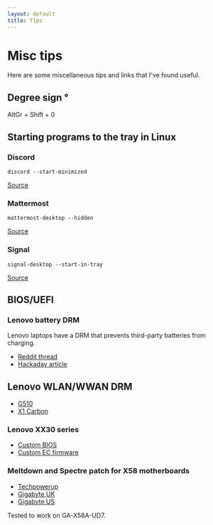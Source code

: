 ```yaml
---
layout: default
title: Tips
---
```


# Misc tips
Here are some miscellaneous tips and links that I've found useful.

## Degree sign °
AltGr + Shift + 0

## Starting programs to the tray in Linux
### Discord
```
discord --start-minimized
```
[Source](https://www.reddit.com/r/linux/comments/dmx7yc/solved_linux_how_can_i_start_discord_on_login/)

### Mattermost
```
mattermost-desktop --hidden
```
[Source](https://forum.mattermost.com/t/solved-linux-mattermost-desktop-start-minimized-from-command-line/6321/4)

### Signal
```
signal-desktop --start-in-tray
```
[Source](https://www.reddit.com/r/signal/comments/i0m66t/signal_desktop_app_has_no_minimized_to_system/)

## BIOS/UEFI

### Lenovo battery DRM
Lenovo laptops have a DRM that prevents third-party batteries from charging.
- [Reddit thread](https://www.reddit.com/r/Lenovo/comments/dcnpzg/the_battery_installed_is_not_supported_by_this/)
- [Hackaday article](https://hackaday.com/2016/02/11/unlocking-thinkpad-batteries/)

## Lenovo WLAN/WWAN DRM
- [G510](https://medium.com/@p0358/removing-wlan-wwan-bios-whitelist-on-a-lenovo-laptop-to-use-a-custom-wi-fi-card-f6033a5a5e5a)
- [X1 Carbon](https://www.reddit.com/r/thinkpad/comments/8813ub/x1_carbon_whitelist/?utm_source=share&utm_medium=web2x&context=3)

### Lenovo XX30 series
- [Custom BIOS](https://github.com/n4ru/1vyrain)
- [Custom EC firmware](https://github.com/hamishcoleman/thinkpad-ec)

### Meltdown and Spectre patch for X58 motherboards
- [Techpowerup](https://www.techpowerup.com/forums/threads/meltdown-and-spectre-patched-bios-for-x58-motherboards.246101/)
- [Gigabyte UK](https://forum.giga-byte.co.uk/index.php?topic=22899.0)
- [Gigabyte US](https://forum.gigabyte.us/thread/4901/spectre-patched-bios-gigabyte-motherboards)

Tested to work on GA-X58A-UD7.
